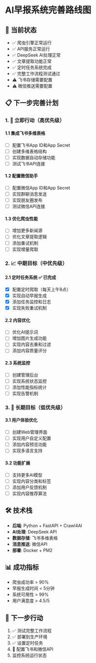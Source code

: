 # AI早报系统完善路线图

## 🎯 当前状态
- ✅ 爬虫引擎正常运行
- ✅ API服务正常运行  
- ✅ DeepSeek AI处理正常
- ✅ 文章提取功能正常
- ✅ 定时任务系统完成
- ✅ 完整工作流程测试通过
- ⚠️ 飞书存储需要配置
- ⚠️ 微信推送需要配置

## 📋 下一步完善计划

### 1. 🚀 立即行动（高优先级）

#### 1.1 集成飞书多维表格
- [ ] 配置飞书App ID和App Secret
- [ ] 创建多维表格结构
- [ ] 实现数据自动存储功能
- [ ] 测试飞书API连接

#### 1.2 配置微信助手
- [ ] 配置微信App ID和App Secret
- [ ] 实现群聊消息发送
- [ ] 实现朋友圈发布
- [ ] 测试微信API连接

#### 1.3 优化爬虫性能
- [ ] 增加更多新闻源
- [ ] 优化文章提取逻辑
- [ ] 添加重试机制
- [ ] 实现增量爬取

### 2. 📈 中期目标（中优先级）

#### 2.1 定时任务系统 ✅ 已完成
- [x] 配置定时爬取（每天上午8点）
- [x] 实现自动早报生成
- [x] 添加任务监控和日志
- [x] 实现失败重试机制

#### 2.2 内容优化
- [ ] 优化AI提示词
- [ ] 增加图片生成功能
- [ ] 实现内容去重和过滤
- [ ] 添加内容质量评分

#### 2.3 系统监控
- [ ] 创建管理后台
- [ ] 实现系统状态监控
- [ ] 添加性能指标统计
- [ ] 实现告警机制

### 3. 🎨 长期目标（低优先级）

#### 3.1 用户体验优化
- [ ] 创建Web管理界面
- [ ] 实现用户自定义配置
- [ ] 添加内容预览功能
- [ ] 实现多语言支持

#### 3.2 功能扩展
- [ ] 支持更多AI模型
- [ ] 实现内容分类和标签
- [ ] 添加用户反馈机制
- [ ] 实现内容推荐算法

## 🛠️ 技术栈
- **后端**: Python + FastAPI + Crawl4AI
- **AI处理**: DeepSeek API
- **数据存储**: 飞书多维表格
- **消息推送**: 微信API
- **部署**: Docker + PM2

## 📊 成功指标
- 爬虫成功率 > 90%
- 早报生成时间 < 5分钟
- 系统可用性 > 99%
- 用户满意度 > 4.5/5

## 🎯 下一步行动
1. ✅ 测试完整工作流程
2. ✅ 部署到生产环境
3. ✅ 设置定时任务
4. 🔄 配置飞书和微信API
5. 监控系统运行状态
